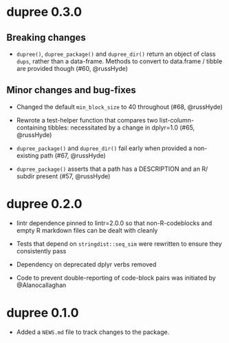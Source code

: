 # dupree 0.3.0

## Breaking changes

* `dupree()`, `dupree_package()` and `dupree_dir()` return an object of class
  `dups`, rather than a data-frame. Methods to convert to data.frame / tibble
  are provided though (#60, @russHyde)

## Minor changes and bug-fixes

* Changed the default `min_block_size` to 40 throughout (#68, @russHyde)

* Rewrote a test-helper function that compares two list-column-containing
  tibbles: necessitated by a change in dplyr=1.0 (#65, @russHyde)

* `dupree_package()` and `dupree_dir()` fail early when provided a non-existing
  path (#67, @russHyde)

* `dupree_package()` asserts that a path has a DESCRIPTION and an R/ subdir
  present (#57, @russHyde)

# dupree 0.2.0

* lintr dependence pinned to lintr=2.0.0 so that non-R-codeblocks and empty R
markdown files can be dealt with cleanly

* Tests that depend on `stringdist::seq_sim` were rewritten to ensure they
consistently pass

* Dependency on deprecated dplyr verbs removed

* Code to prevent double-reporting of code-block pairs was
initiated by @Alanocallaghan

# dupree 0.1.0

* Added a `NEWS.md` file to track changes to the package.
